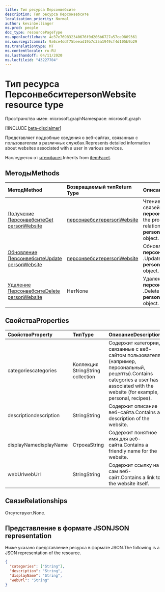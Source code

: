 ```yaml
---
title: Тип ресурса Персонвебсите
description: Тип ресурса Персонвебсите
localization_priority: Normal
author: kevinbellinger
ms.prod: people
doc_type: resourcePageType
ms.openlocfilehash: 4e37e769832340676f0d206b6727a57ce9809361
ms.sourcegitcommit: 9a6ce4ddf75beead19b7c35a1949cf4d105b9b29
ms.translationtype: MT
ms.contentlocale: ru-RU
ms.lasthandoff: 04/11/2020
ms.locfileid: "43227704"
---
```

# <a name="personwebsite-resource-type"></a><span data-ttu-id="abac0-103">Тип ресурса Персонвебсите</span><span class="sxs-lookup"><span data-stu-id="abac0-103">personWebsite resource type</span></span>

<span data-ttu-id="abac0-104">Пространство имен: microsoft.graph</span><span class="sxs-lookup"><span data-stu-id="abac0-104">Namespace: microsoft.graph</span></span>

[!INCLUDE [beta-disclaimer](../../includes/beta-disclaimer.md)]

<span data-ttu-id="abac0-105">Представляет подробные сведения о веб-сайтах, связанных с пользователем в различных службах.</span><span class="sxs-lookup"><span data-stu-id="abac0-105">Represents detailed information about websites associated with a user in various services.</span></span>

<span data-ttu-id="abac0-106">Наследуется от [итемфацет](itemfacet.md).</span><span class="sxs-lookup"><span data-stu-id="abac0-106">Inherits from [itemFacet](itemfacet.md).</span></span>

## <a name="methods"></a><span data-ttu-id="abac0-107">Методы</span><span class="sxs-lookup"><span data-stu-id="abac0-107">Methods</span></span>

| <span data-ttu-id="abac0-108">Метод</span><span class="sxs-lookup"><span data-stu-id="abac0-108">Method</span></span>                                                         | <span data-ttu-id="abac0-109">Возвращаемый тип</span><span class="sxs-lookup"><span data-stu-id="abac0-109">Return Type</span></span>                       | <span data-ttu-id="abac0-110">Описание</span><span class="sxs-lookup"><span data-stu-id="abac0-110">Description</span></span>                                                          |
|:---------------------------------------------------------------|:----------------------------------|:---------------------------------------------------------------------|
| [<span data-ttu-id="abac0-111">Получение Персонвебсите</span><span class="sxs-lookup"><span data-stu-id="abac0-111">Get personWebsite</span></span>](../api/personwebsite-get.md)               | [<span data-ttu-id="abac0-112">персонвебсите</span><span class="sxs-lookup"><span data-stu-id="abac0-112">personWebsite</span></span>](personwebsite.md) | <span data-ttu-id="abac0-113">Чтение свойств и связей объекта **персонвебсите** .</span><span class="sxs-lookup"><span data-stu-id="abac0-113">Read the properties and relationships of a **personWebsite** object.</span></span> |
| [<span data-ttu-id="abac0-114">Обновление Персонвебсите</span><span class="sxs-lookup"><span data-stu-id="abac0-114">Update personWebsite</span></span>](../api/personwebsite-update.md)         | [<span data-ttu-id="abac0-115">персонвебсите</span><span class="sxs-lookup"><span data-stu-id="abac0-115">personWebsite</span></span>](personwebsite.md) | <span data-ttu-id="abac0-116">Обновление объекта **персонвебсите** .</span><span class="sxs-lookup"><span data-stu-id="abac0-116">Update a **personWebsite** object.</span></span>                                   |
| [<span data-ttu-id="abac0-117">Удаление Персонвебсите</span><span class="sxs-lookup"><span data-stu-id="abac0-117">Delete personWebsite</span></span>](../api/personwebsite-delete.md)         | <span data-ttu-id="abac0-118">Нет</span><span class="sxs-lookup"><span data-stu-id="abac0-118">None</span></span>                              | <span data-ttu-id="abac0-119">Удаление объекта **персонвебсите** .</span><span class="sxs-lookup"><span data-stu-id="abac0-119">Delete a **personWebsite** object.</span></span>                                   |

## <a name="properties"></a><span data-ttu-id="abac0-120">Свойства</span><span class="sxs-lookup"><span data-stu-id="abac0-120">Properties</span></span>

| <span data-ttu-id="abac0-121">Свойство</span><span class="sxs-lookup"><span data-stu-id="abac0-121">Property</span></span>     | <span data-ttu-id="abac0-122">Тип</span><span class="sxs-lookup"><span data-stu-id="abac0-122">Type</span></span>              | <span data-ttu-id="abac0-123">Описание</span><span class="sxs-lookup"><span data-stu-id="abac0-123">Description</span></span>                                                                                   |
|:-------------|:------------------|:----------------------------------------------------------------------------------------------|
|<span data-ttu-id="abac0-124">categories</span><span class="sxs-lookup"><span data-stu-id="abac0-124">categories</span></span>    |<span data-ttu-id="abac0-125">Коллекция String</span><span class="sxs-lookup"><span data-stu-id="abac0-125">String collection</span></span>  | <span data-ttu-id="abac0-126">Содержит категории, связанные с веб-сайтом пользователя (например, персональный, рецепты).</span><span class="sxs-lookup"><span data-stu-id="abac0-126">Contains categories a user has associated with the website (for example, personal, recipes).</span></span>  |
|<span data-ttu-id="abac0-127">description</span><span class="sxs-lookup"><span data-stu-id="abac0-127">description</span></span>   |<span data-ttu-id="abac0-128">String</span><span class="sxs-lookup"><span data-stu-id="abac0-128">String</span></span>             | <span data-ttu-id="abac0-129">Содержит описание веб-сайта.</span><span class="sxs-lookup"><span data-stu-id="abac0-129">Contains a description of the website.</span></span>                                                        |
|<span data-ttu-id="abac0-130">displayName</span><span class="sxs-lookup"><span data-stu-id="abac0-130">displayName</span></span>   |<span data-ttu-id="abac0-131">Строка</span><span class="sxs-lookup"><span data-stu-id="abac0-131">String</span></span>             | <span data-ttu-id="abac0-132">Содержит понятное имя для веб-сайта.</span><span class="sxs-lookup"><span data-stu-id="abac0-132">Contains a friendly name for the website.</span></span>                                                     |
|<span data-ttu-id="abac0-133">webUrl</span><span class="sxs-lookup"><span data-stu-id="abac0-133">webUrl</span></span>        |<span data-ttu-id="abac0-134">String</span><span class="sxs-lookup"><span data-stu-id="abac0-134">String</span></span>             | <span data-ttu-id="abac0-135">Содержит ссылку на сам веб-сайт.</span><span class="sxs-lookup"><span data-stu-id="abac0-135">Contains a link to the website itself.</span></span>                                                        |

## <a name="relationships"></a><span data-ttu-id="abac0-136">Связи</span><span class="sxs-lookup"><span data-stu-id="abac0-136">Relationships</span></span>

<span data-ttu-id="abac0-137">Отсутствуют.</span><span class="sxs-lookup"><span data-stu-id="abac0-137">None.</span></span>

## <a name="json-representation"></a><span data-ttu-id="abac0-138">Представление в формате JSON</span><span class="sxs-lookup"><span data-stu-id="abac0-138">JSON representation</span></span>

<span data-ttu-id="abac0-139">Ниже указано представление ресурса в формате JSON.</span><span class="sxs-lookup"><span data-stu-id="abac0-139">The following is a JSON representation of the resource.</span></span>

<!-- {
  "blockType": "resource",
  "optionalProperties": [

  ],
  "@odata.type": "microsoft.graph.personWebsite",
  "baseType": ""
}-->

```json
{
  "categories": ["String"],
  "description": "String",
  "displayName": "String",
  "webUrl": "String"
}
```

<!-- uuid: 16cd6b66-4b1a-43a1-adaf-3a886856ed98
2019-02-04 14:57:30 UTC -->
<!-- {
  "type": "#page.annotation",
  "description": "personWebsite resource",
  "keywords": "",
  "section": "documentation",
  "tocPath": ""
}-->
